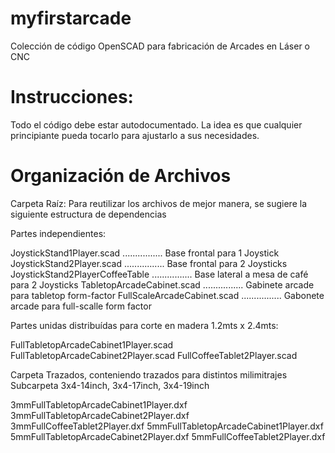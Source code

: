 myfirstarcade
=============

Colección de código OpenSCAD para fabricación de Arcades en Láser o CNC


Instrucciones:
==============

Todo el código debe estar autodocumentado. La idea es que cualquier principiante pueda tocarlo para ajustarlo a sus necesidades.

Organización de Archivos
========================
Carpeta Raíz:
Para reutilizar los archivos de mejor manera, se sugiere la siguiente estructura de dependencias

Partes independientes: 

JoystickStand1Player.scad       ................   Base frontal para 1 Joystick
JoystickStand2Player.scad       ................   Base frontal para 2 Joysticks
JoystickStand2PlayerCoffeeTable ................   Base lateral a mesa de café para 2 Joysticks
TabletopArcadeCabinet.scad      ................   Gabinete arcade para tabletop form-factor
FullScaleArcadeCabinet.scad     ................   Gabonete arcade para full-scalle form factor


Partes unidas distribuídas para corte en madera 1.2mts x 2.4mts:

FullTabletopArcadeCabinet1Player.scad
FullTabletopArcadeCabinet2Player.scad
FullCoffeeTablet2Player.scad


Carpeta Trazados, conteniendo trazados para distintos milimitrajes
Subcarpeta 3x4-14inch, 3x4-17inch, 3x4-19inch

3mmFullTabletopArcadeCabinet1Player.dxf
3mmFullTabletopArcadeCabinet2Player.dxf
3mmFullCoffeeTablet2Player.dxf
5mmFullTabletopArcadeCabinet1Player.dxf
5mmFullTabletopArcadeCabinet2Player.dxf
5mmFullCoffeeTablet2Player.dxf
